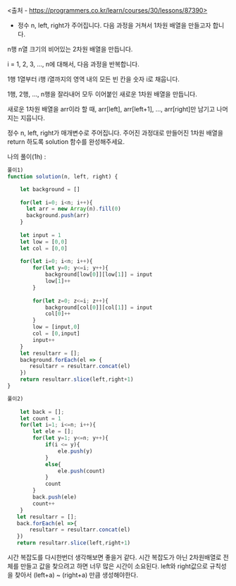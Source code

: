 <출처 - https://programmers.co.kr/learn/courses/30/lessons/87390>

- 정수 n, left, right가 주어집니다. 다음 과정을 거쳐서 1차원 배열을 만들고자 합니다.

n행 n열 크기의 비어있는 2차원 배열을 만듭니다.

i = 1, 2, 3, ..., n에 대해서, 다음 과정을 반복합니다.

1행 1열부터 i행 i열까지의 영역 내의 모든 빈 칸을 숫자 i로 채웁니다.

1행, 2행, ..., n행을 잘라내어 모두 이어붙인 새로운 1차원 배열을 만듭니다.

새로운 1차원 배열을 arr이라 할 때, arr[left], arr[left+1], ..., arr[right]만 남기고 나머지는 지웁니다.

정수 n, left, right가 매개변수로 주어집니다. 주어진 과정대로 만들어진 1차원 배열을 return 하도록 solution 함수를 완성해주세요.



나의 풀이(1h) :

```js
풀이1) 
function solution(n, left, right) {

    let background = []
    
    for(let i=0; i<n; i++){
      let arr = new Array(n).fill(0)
      background.push(arr)  
    }
    
    let input = 1
    let low = [0,0]
    let col = [0,0]
    
    for(let i=0; i<n; i++){
        for(let y=0; y<=i; y++){
            background[low[0]][low[1]] = input
            low[1]++
        }
        
        for(let z=0; z<=i; z++){
            background[col[0]][col[1]] = input
            col[0]++
        }
        low = [input,0]
        col = [0,input]
        input++
    }
    let resultarr = [];
    background.forEach(el => {
       resultarr = resultarr.concat(el)
    })
    return resultarr.slice(left,right+1)
}

풀이2)
    
    let back = [];
    let count = 1
    for(let i=1; i<=n; i++){
        let ele = [];
        for(let y=1; y<=n; y++){
            if(i <= y){
                ele.push(y)
            }
            else{
                ele.push(count)
            }
            count
        }
        back.push(ele)
        count++
    }
   let resultarr = [];
   back.forEach(el =>{
       resultarr = resultarr.concat(el)
   })
   return resultarr.slice(left,right+1)   
```

시간 복잡도를 다시한번더 생각해보면 좋을거 같다.
시간 복잡도가 아닌 2차원배열로 전체를 만들고 값을 찾으려고 하면 너무 많은 시간이 소요된다. 
left와 right값으로 규칙성을 찾아서 (left+a) ~ (right+a) 만큼 생성해야한다.

